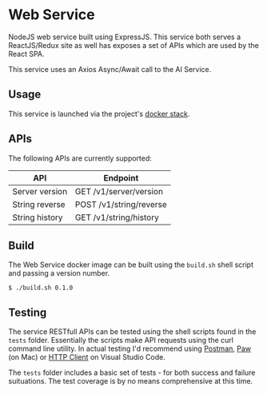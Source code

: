 # Web Service
NodeJS web service built using ExpressJS.  This service both serves a ReactJS/Redux site as well has exposes a set of APIs which are used by the React SPA.

This service uses an Axios Async/Await call to the AI Service.

## Usage
This service is launched via the project's [docker stack](../docker-stack/README.md).

## APIs

The following APIs are currently supported:

| API | Endpoint |
|---|---|
| Server version | GET /v1/server/version |
| String reverse | POST /v1/string/reverse |
| String history | GET /v1/string/history |

## Build
The Web Service docker image can be built using the `build.sh` shell script and passing a version number.

```shell
$ ./build.sh 0.1.0
```

## Testing
The service RESTfull APIs can be tested using the shell scripts found in the `tests` folder.  Essentially the scripts make API requests using the curl command line utility.  In actual testing I'd recommend using [Postman](https://www.postman.com/), [Paw](https://paw.cloud/) (on Mac) or [HTTP Client](https://marketplace.visualstudio.com/items?itemName=mkloubert.vscode-http-client) on Visual Studio Code.

The `tests` folder includes a basic set of tests - for both success and failure suituations. The test coverage is by no means comprehensive at this time.


